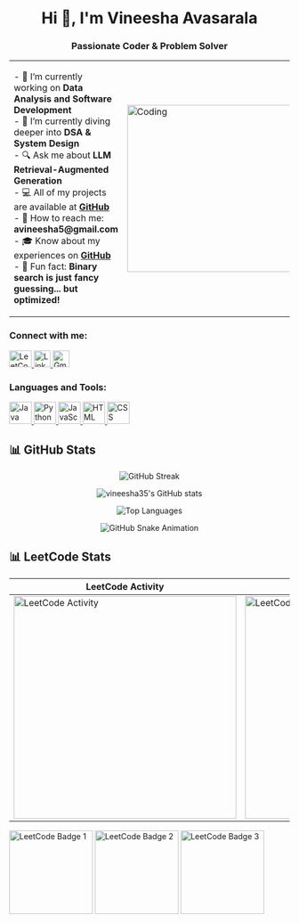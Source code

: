 <h1 align="center">Hi 👋, I'm Vineesha Avasarala</h1>
<h3 align="center">Passionate Coder & Problem Solver</h3>

<table>
  <tr>
    <td>
      <p>
        - 🔭 I’m currently working on <strong>Data Analysis and Software Development</strong><br>
        - 🌱 I’m currently diving deeper into <strong>DSA & System Design</strong><br>
        - 🔍 Ask me about <strong>LLM Retrieval-Augmented Generation</strong><br>
        - 💻 All of my projects are available at <a href="https://github.com/vineesha35/"><strong>GitHub</strong></a><br>
        - 📧 How to reach me: <strong>avineesha5@gmail.com</strong><br>
        - 🎓 Know about my experiences on <a href="https://github.com/vineesha35/"><strong>GitHub</strong></a><br>
        - 🚀 Fun fact: <strong>Binary search is just fancy guessing... but optimized!</strong>
      </p>
    </td>
    <td>
      <img src="https://cdn.dribbble.com/users/1059583/screenshots/4171367/coding-freak.gif" alt="Coding" width="300" />
    </td>
  </tr>
</table>

<h3>Connect with me:</h3>
<p>
  <a href="https://leetcode.com/u/Vineesha90/" target="_blank">
    <img src="https://raw.githubusercontent.com/rahuldkjain/github-profile-readme-generator/master/src/images/icons/Social/leet-code.svg" alt="LeetCode" height="30" width="40" />
  </a>
  <a href="https://www.linkedin.com/in/avasarala-vineesha-3b495223b/" target="_blank">
    <img src="https://cdn.jsdelivr.net/gh/devicons/devicon/icons/linkedin/linkedin-original.svg" alt="LinkedIn" height="30" width="30" />
  </a>
  <a href="mailto:avineesha5@gmail.com" target="_blank">
    <img src="https://ssl.gstatic.com/ui/v1/icons/mail/rfr/gmail.ico" alt="Gmail" height="30" width="30" />
  </a>
</p>






<h3>Languages and Tools:</h3>
<p>
  <a href="https://www.java.com" target="_blank" rel="noreferrer">
    <img src="https://cdn.jsdelivr.net/gh/devicons/devicon/icons/java/java-original.svg" alt="Java" width="40" height="40" />
  </a>
  <a href="https://www.python.org" target="_blank" rel="noreferrer">
    <img src="https://cdn.jsdelivr.net/gh/devicons/devicon/icons/python/python-original.svg" alt="Python" width="40" height="40" />
  </a>

  <a href="https://developer.mozilla.org/en-US/docs/Web/JavaScript" target="_blank" rel="noreferrer">
    <img src="https://cdn.jsdelivr.net/gh/devicons/devicon/icons/javascript/javascript-original.svg" alt="JavaScript" width="40" height="40" />
  </a>
  <a href="https://developer.mozilla.org/en-US/docs/Web/HTML" target="_blank" rel="noreferrer">
    <img src="https://cdn.jsdelivr.net/gh/devicons/devicon/icons/html5/html5-original.svg" alt="HTML" width="40" height="40" />
  </a>
  <a href="https://developer.mozilla.org/en-US/docs/Web/CSS" target="_blank" rel="noreferrer">
    <img src="https://cdn.jsdelivr.net/gh/devicons/devicon/icons/css3/css3-original.svg" alt="CSS" width="40" height="40" />
  </a>
</p>



## 📊 GitHub Stats

<p align="center">
  <img src="https://github-readme-streak-stats.herokuapp.com/?user=vineesha35&theme=dark&hide_border=true" alt="GitHub Streak" />
</p>

<p align="center">
  <img src="https://github-readme-stats.vercel.app/api?username=vineesha35&theme=dark&hide=issues&show_icons=true&rank_icon=github" alt="vineesha35's GitHub stats" />
</p>

<p align="center">
  <img src="https://github-readme-stats.vercel.app/api/top-langs/?username=vineesha35&layout=compact&theme=dark" alt="Top Languages" />
</p>

<p align="center">
  <img src="https://github.com/vineesha35/vineesha35/blob/output/github-contribution-grid-snake.svg" alt="GitHub Snake Animation" />
</p>





## 📊 LeetCode Stats

| LeetCode Activity | LeetCode Heatmap |
|-------------------|------------------|
| <img src="https://leetcard.jacoblin.cool/Vineesha90?theme=dark&ext=activity&height=400" width="400" alt="LeetCode Activity" /> | <img src="https://leetcard.jacoblin.cool/Vineesha90?theme=dark&ext=heatmap&height=400" width="400" alt="LeetCode Heatmap" /> |

<p>
  <img src="https://assets.leetcode.com/static_assets/others/2550.gif" alt="LeetCode Badge 1" width="150" />
  <img src="https://assets.leetcode.com/static_assets/marketing/202502.gif" alt="LeetCode Badge 2" width="150" />
  <img src="https://assets.leetcode.com/static_assets/marketing/202503.gif" alt="LeetCode Badge 3" width="150" />
</p>
